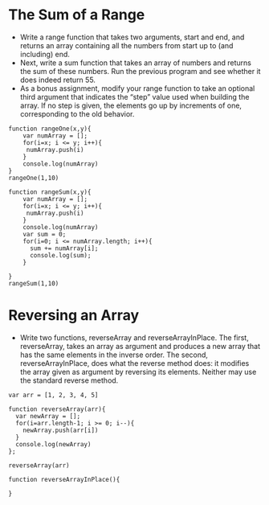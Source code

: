 # The Sum of a Range
- Write a range function that takes two arguments, start and end, and returns an array containing all the numbers from start up to (and including) end.
- Next, write a sum function that takes an array of numbers and returns the sum of these numbers. Run the previous program and see whether it does indeed return 55.
- As a bonus assignment, modify your range function to take an optional third argument that indicates the “step” value used when building the array. If no step is given, the elements go up by increments of one, corresponding to the old behavior.

````
function rangeOne(x,y){
    var numArray = [];
    for(i=x; i <= y; i++){
     numArray.push(i)
    }
    console.log(numArray)
}
rangeOne(1,10)
````

````
function rangeSum(x,y){
    var numArray = [];
    for(i=x; i <= y; i++){
     numArray.push(i)
    }
    console.log(numArray)
    var sum = 0;
    for(i=0; i <= numArray.length; i++){
      sum += numArray[i];
      console.log(sum);
    }

}
rangeSum(1,10)
````

# Reversing an Array
- Write two functions, reverseArray and reverseArrayInPlace. The first, reverseArray, takes an array as argument and produces a new array that has the same elements in the inverse order. The second, reverseArrayInPlace, does what the reverse method does: it modifies the array given as argument by reversing its elements. Neither may use the standard reverse method.

````
var arr = [1, 2, 3, 4, 5]

function reverseArray(arr){
  var newArray = [];
  for(i=arr.length-1; i >= 0; i--){
    newArray.push(arr[i])
  }
  console.log(newArray)
};

reverseArray(arr)
````

````
function reverseArrayInPlace(){

}
````
